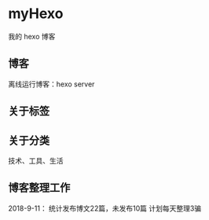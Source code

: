 # myHexo

我的 hexo 博客

## 博客
离线运行博客：hexo server
## 关于标签

## 关于分类

技术、工具、生活

## 博客整理工作

2018-9-11：
统计发布博文22篇，未发布10篇
计划每天整理3骗

